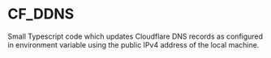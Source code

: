 # CF_DDNS
Small Typescript code which updates Cloudflare DNS records as configured in environment variable using the public IPv4 address of the local machine.
